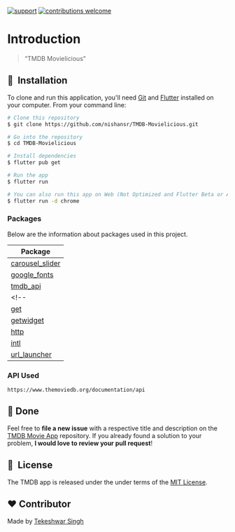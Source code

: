 [![support](https://img.shields.io/badge/plateform-flutter%7Candroid%20studio-9cf?style=plastic&logo=appveyor)](https://github.com/tsvillain/TMDB-movie-app)
[![contributions welcome](https://img.shields.io/badge/contributions-welcome-brightgreen.svg?style=flat)](https://github.com/nishansr/TMDB-Movielicious/issues)

# Introduction

> “TMDB Movielicious" 

<!-- ## :bulb: Key Features (or What will you learn, if you are here to learn)

- [x] List Trending Movies
- [x] Check Movie Details
- [x] API Integration
- [x] Open Movie Trailer on YouTube
- [x] Search Movies
- [x] GetX State Management
- [ ] Show Details of Search Movie Result
- [ ] Refine Code
- [ ] Use local DB to store Favourite movie -->

## 🚀 &nbsp;Installation

To clone and run this application, you'll need [Git](https://git-scm.com) and [Flutter](https://flutter.dev/docs/get-started/install) installed on your computer. From your command line:

```bash
# Clone this repository
$ git clone https://github.com/nishansr/TMDB-Movielicious.git

# Go into the repository
$ cd TMDB-Movielicious

# Install dependencies
$ flutter pub get

# Run the app
$ flutter run

# You can also run this app on Web (Not Optimized and Flutter Beta or Above Channel Required)
$ flutter run -d chrome
```

### Packages

Below are the information about packages used in this project.

| Package                                                     |
| ----------------------------------------------------------- |
| [carousel_slider](https://pub.dev/packages/carousel_slider) |
| [google_fonts](https://pub.dev/packages/google_fonts) |
| [tmdb_api](https://pub.dev/packages/tmdb_api) |
<!-- | [flutter_svg](https://pub.dev/packages/flutter_svg)         |
| [get](https://pub.dev/packages/get)                         |
| [getwidget](https://pub.dev/packages/getwidget)             |
| [http](https://pub.dev/packages/http)                       |
| [intl](https://pub.dev/packages/intl)                       |
| [url_launcher](https://pub.dev/packages/url_launcher)       | -->

### API Used

`https://www.themoviedb.org/documentation/api`


<!-- ### Directory Structure

The project directory structure is as follows: 
```
├── android
├── asset
├── build
├── ios
├── lib
    ├── controller
    ├── model
    ├── services
    ├── view
    ├── constants.dart
    ├── main.dart
├── pubspec.lock
├── pubspec.yaml

```

What's in **controller**
-> GetX controller

What's in **model**
-> Data Model for JSON data for easy access.

What's in **services**
-> http Network call to TMDB Database using TMDB API

What's in **view**
-> Contains the UI Widget for respected Page View. -->

## :clap: Done

Feel free to **file a new issue** with a respective title and description on the [TMDB Movie App](https://github.com/nishansr/TMDB-Movielicious/issues) repository. If you already found a solution to your problem, **I would love to review your pull request**!

## 📘&nbsp; License

The TMDB app is released under the under terms of the [MIT License](LICENSE).

## :heart: Contributor

Made by [Tekeshwar Singh](https://github.com/nishansr)